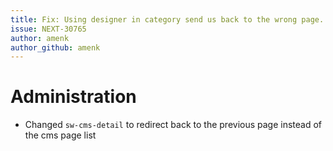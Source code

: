 ```yaml
---
title: Fix: Using designer in category send us back to the wrong page. 
issue: NEXT-30765
author: amenk
author_github: amenk
--- 
```

# Administration
* Changed `sw-cms-detail` to redirect back to the previous page instead of the cms page list
